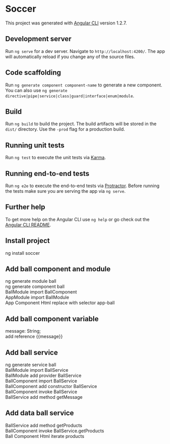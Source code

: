 # Soccer

This project was generated with [Angular CLI](https://github.com/angular/angular-cli) version 1.2.7.

## Development server

Run `ng serve` for a dev server. Navigate to `http://localhost:4200/`. The app will automatically reload if you change any of the source files.

## Code scaffolding

Run `ng generate component component-name` to generate a new component. You can also use `ng generate directive|pipe|service|class|guard|interface|enum|module`.

## Build

Run `ng build` to build the project. The build artifacts will be stored in the `dist/` directory. Use the `-prod` flag for a production build.

## Running unit tests

Run `ng test` to execute the unit tests via [Karma](https://karma-runner.github.io).

## Running end-to-end tests

Run `ng e2e` to execute the end-to-end tests via [Protractor](http://www.protractortest.org/).
Before running the tests make sure you are serving the app via `ng serve`.

## Further help

To get more help on the Angular CLI use `ng help` or go check out the [Angular CLI README](https://github.com/angular/angular-cli/blob/master/README.md).


## Install project
ng install soccer  

## Add ball component and module
ng generate module ball  
ng generate component ball  
BallModule import BallComponent  
AppModule import BallModule  
App Component Html replace with selector app-ball  

## Add ball component variable
message: String;  
add reference {{message}}  

## Add ball service
ng generate service ball  
BallModule import BallService   
BallModule add provider BallService   
BallComponent import BallService   
BallComponent add constructor BallService  
BallComponent invoke BallService  
BallService add method getMessage  

## Add data ball service
BallService add method getProducts  
BallComponent invoke BallService.getProducts   
Ball Component Html iterate products  
